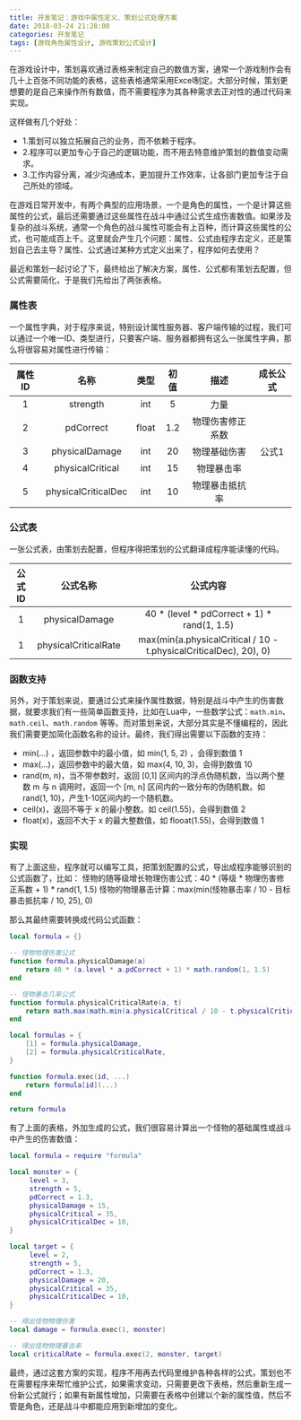 ```yaml
---
title: 开发笔记：游戏中属性定义、策划公式处理方案
date: 2018-03-24 21:28:00
categories: 开发笔记
tags: [游戏角色属性设计, 游戏策划公式设计]
---
```


在游戏设计中，策划喜欢通过表格来制定自己的数值方案，通常一个游戏制作会有几十上百张不同功能的表格，这些表格通常采用Excel制定。大部分时候，策划更想要的是自己来操作所有数值，而不需要程序为其各种需求去正对性的通过代码来实现。

这样做有几个好处：
- 1.策划可以独立拓展自己的业务，而不依赖于程序。
- 2.程序可以更加专心于自己的逻辑功能，而不用去特意维护策划的数值变动需求。
- 3.工作内容分离，减少沟通成本，更加提升工作效率，让各部门更加专注于自己所处的领域。

在游戏日常开发中，有两个典型的应用场景，一个是角色的属性，一个是计算这些属性的公式，最后还需要通过这些属性在战斗中通过公式生成伤害数值。如果涉及复杂的战斗系统，通常一个角色的战斗属性可能会有上百种，而计算这些属性的公式，也可能成百上千。这里就会产生几个问题：属性、公式由程序去定义，还是策划自己去主导？属性、公式通过某种方式定义出来了，程序如何去使用？


<!--more-->

最近和策划一起讨论了下，最终给出了解决方案，属性、公式都有策划去配置，但公式需要简化，于是我们先给出了两张表格。

### 属性表
一个属性字典，对于程序来说，特别设计属性服务器、客户端传输的过程，我们可以通过一个唯一ID、类型进行，只要客户端、服务器都拥有这么一张属性字典，那么将很容易对属性进行传输：

属性ID | 名称 | 类型 | 初值 | 描述 | 成长公式
:----: | :--: | :--: | :--: | :--: | :------:
1 | strength | int | 5 | 力量 |
2 | pdCorrect | float | 1.2 | 物理伤害修正系数 | 
3 | physicalDamage | int | 20 | 物理基础伤害 |  公式1
4 | physicalCritical | int | 15 | 物理暴击率 |
5 | physicalCriticalDec | int | 10| 物理暴击抵抗率 | 

### 公式表
一张公式表，由策划去配置，但程序得把策划的公式翻译成程序能读懂的代码。

公式ID | 公式名称 | 公式内容
:--: | :--: | :------:
1      | physicalDamage  | 40 * (level * pdCorrect + 1) * rand(1, 1.5)
1      | physicalCriticalRate  | max(min(a.physicalCritical / 10 - t.physicalCriticalDec), 20), 0)

### 函数支持
另外，对于策划来说，要通过公式来操作属性数据，特别是战斗中产生的伤害数据，就要求我们有一些简单函数支持，比如在Lua中，一些数学公式：`math.min`、`math.ceil`、`math.random` 等等。而对策划来说，大部分其实是不懂编程的，因此我们需要更加简化函数名称的设计。最终，我们得出需要以下函数的支持：
- min(...) ，返回参数中的最小值，如 min(1, 5, 2) ，会得到数值 1
- max(...)，返回参数中的最大值，如 max(4, 10, 3)，会得到数值 10
- rand(m, n)，当不带参数时，返回 [0,1] 区间内的浮点伪随机数，当以两个整数 m 与 n 调用时，返回一个 [m, n] 区间内的一致分布的伪随机数。如 rand(1, 10)，产生1-10区间内的一个随机数。
- ceil(x)，返回不等于 x 的最小整数。如 ceil(1.55)，会得到数值 2
- float(x)，返回不大于 x 的最大整数值，如 flooat(1.55)，会得到数值 1

### 实现
有了上面这些，程序就可以编写工具，把策划配置的公式，导出成程序能够识别的公式函数了，比如：
怪物的随等级增长物理伤害公式：40 * (等级 * 物理伤害修正系数 + 1) * rand(1, 1.5)
怪物的物理暴击计算：max(min(怪物暴击率 / 10 - 目标暴击抵抗率 / 10, 25), 0)

那么其最终需要转换成代码公式函数：

```lua
local formula = {}

-- 怪物物理伤害公式
function formula.physicalDamage(a)
    return 40 * (a.level * a.pdCorrect + 1) * math.random(1, 1.5)
end

-- 怪物暴击几率公式
function formula.physicalCriticalRate(a, t)
    return math.max(math.min(a.physicalCritical / 10 - t.physicalCriticalDec), 20), 0)
end

local formulas = {
    [1] = formula.physicalDamage,
    [2] = formula.physicalCriticalRate,
}

function formula.exec(id, ...)
    return formula[id](...)
end

return formula
```

有了上面的表格，外加生成的公式，我们很容易计算出一个怪物的基础属性或战斗中产生的伤害数值：
```lua
local formula = require "formula"

local monster = {
     level = 3,
     strength = 5,
     pdCorrect = 1.3,
     physicalDamage = 15,
     physicalCritical = 35,
     physicalCriticalDec = 10,
}

local target = {
     level = 2,
     strength = 5,
     pdCorrect = 1.3,
     physicalDamage = 20,
     physicalCritical = 35,
     physicalCriticalDec = 10,
}

-- 得出怪物物理伤害
local damage = formula.exec(1, monster)

-- 得出怪物物理暴击率
local criticalRate = formula.exec(2, monster, target)
```

最终，通过这套方案的实现，程序不用再去代码里维护各种各样的公式，策划也不在需要程序来帮忙维护公式，如果需求变动，只需要更改下表格，然后重新生成一份新公式就行；如果有新属性增加，只需要在表格中创建以个新的属性值，然后不管是角色，还是战斗中都能应用到新增加的变化。
